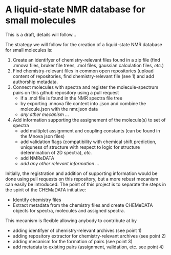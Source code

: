 # A liquid-state NMR database for small molecules 

This is a draft, details will follow...

The strategy we will follow for the creation of a liquid-state NMR database for small molecules is:

1) Create an identifyer of chemistry-relevant files found in a zip file (find .mnova files, bruker file trees, .mol files, gaussian calculation files, _etc._)
2) Find chemistry-relevant files in common open repositories (upload content of repositories, find chemistry-relevant file (see 1) and add authorship metadata. 
3) Connect molecules with spectra and register the molecule-spectrum pairs on this github repository using a pull request
   - if a .mol file is found in the NMR spectra file tree
   - by exporting .mnova file content into .json and combine the molecule.json with the nmr.json data
   - _any other mecanism ..._
4) Add information supporting the assignement of the molecule(s) to set of spectra 
   - add multiplet assignment and coupling constants (can be found in the Mnova json files)
   - add validation flags (compatibility with chemical shift prediction, uniquness of structure with respect to logic for structure determination of 2D spectra), _etc._
   - add NMReDATA
   - _add any other relevant information ..._

Initially, the registration and addition of supporting information would be done using pull requests on this repository, but a more rebust mecanism can easily be introduced. The point of this project is to separate the steps in the spirit of the CHEMaDATA initiative:

- Identify chemistry files 
- Extract metadata from the chemistry files and create CHEMeDATA objects for spectra, molecules and assigned spectra.

This mecanism is flexible allowing anybody to contribute at by 
- adding identifyer of chemistry-relevant archives (see point 1)
- adding repository extractor for chemistry-relevant archives (see point 2)
- adding mecanism for the formation of pairs (see point 3)
- add metadata to existing pairs (assignment, validation, etc. see point 4)


